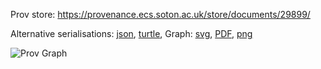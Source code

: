 
Prov store: https://provenance.ecs.soton.ac.uk/store/documents/29899/
	
Alternative serialisations: [json](https://provenance.ecs.soton.ac.uk/store/documents/29899.json), [turtle](https://provenance.ecs.soton.ac.uk/store/documents/29899.ttl), 
Graph: [svg](https://provenance.ecs.soton.ac.uk/store/documents/29899.svg), [PDF](https://provenance.ecs.soton.ac.uk/store/documents/29899.pdf), [png](https://provenance.ecs.soton.ac.uk/store/documents/29899.png)

![Prov Graph](https://provenance.ecs.soton.ac.uk/store/documents/29899.png)

		
